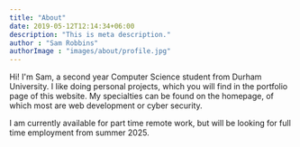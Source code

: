 ```yaml
---
title: "About"
date: 2019-05-12T12:14:34+06:00
description: "This is meta description."
author : "Sam Robbins"
authorImage : "images/about/profile.jpg"
---
```


Hi! I'm Sam, a second year Computer Science student from Durham University. 
I like doing personal projects, which you will find in the portfolio page of this website. 
My specialties can be found on the homepage, of which most are web development or cyber security.

I am currently available for part time remote work, but will be looking for full time employment from summer 2025.

